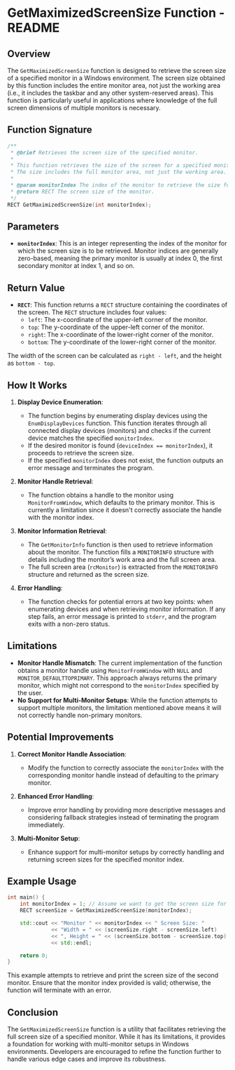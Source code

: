 # GetMaximizedScreenSize Function - README

## Overview

The `GetMaximizedScreenSize` function is designed to retrieve the screen size of a specified monitor in a Windows environment. The screen size obtained by this function includes the entire monitor area, not just the working area (i.e., it includes the taskbar and any other system-reserved areas). This function is particularly useful in applications where knowledge of the full screen dimensions of multiple monitors is necessary.

## Function Signature

```cpp
/**
 * @brief Retrieves the screen size of the specified monitor.
 * 
 * This function retrieves the size of the screen for a specified monitor index.
 * The size includes the full monitor area, not just the working area.
 * 
 * @param monitorIndex The index of the monitor to retrieve the size for.
 * @return RECT The screen size of the monitor.
 */
RECT GetMaximizedScreenSize(int monitorIndex);
```

## Parameters

- **`monitorIndex`**: This is an integer representing the index of the monitor for which the screen size is to be retrieved. Monitor indices are generally zero-based, meaning the primary monitor is usually at index 0, the first secondary monitor at index 1, and so on.

## Return Value

- **`RECT`**: This function returns a `RECT` structure containing the coordinates of the screen. The `RECT` structure includes four values:
  - `left`: The x-coordinate of the upper-left corner of the monitor.
  - `top`: The y-coordinate of the upper-left corner of the monitor.
  - `right`: The x-coordinate of the lower-right corner of the monitor.
  - `bottom`: The y-coordinate of the lower-right corner of the monitor.

The width of the screen can be calculated as `right - left`, and the height as `bottom - top`.

## How It Works

1. **Display Device Enumeration**:
   - The function begins by enumerating display devices using the `EnumDisplayDevices` function. This function iterates through all connected display devices (monitors) and checks if the current device matches the specified `monitorIndex`.
   - If the desired monitor is found (`deviceIndex == monitorIndex`), it proceeds to retrieve the screen size.
   - If the specified `monitorIndex` does not exist, the function outputs an error message and terminates the program.

2. **Monitor Handle Retrieval**:
   - The function obtains a handle to the monitor using `MonitorFromWindow`, which defaults to the primary monitor. This is currently a limitation since it doesn't correctly associate the handle with the monitor index.
   
3. **Monitor Information Retrieval**:
   - The `GetMonitorInfo` function is then used to retrieve information about the monitor. The function fills a `MONITORINFO` structure with details including the monitor’s work area and the full screen area.
   - The full screen area (`rcMonitor`) is extracted from the `MONITORINFO` structure and returned as the screen size.

4. **Error Handling**:
   - The function checks for potential errors at two key points: when enumerating devices and when retrieving monitor information. If any step fails, an error message is printed to `stderr`, and the program exits with a non-zero status.

## Limitations

- **Monitor Handle Mismatch**: The current implementation of the function obtains a monitor handle using `MonitorFromWindow` with `NULL` and `MONITOR_DEFAULTTOPRIMARY`. This approach always returns the primary monitor, which might not correspond to the `monitorIndex` specified by the user.
- **No Support for Multi-Monitor Setups**: While the function attempts to support multiple monitors, the limitation mentioned above means it will not correctly handle non-primary monitors.

## Potential Improvements

1. **Correct Monitor Handle Association**:
   - Modify the function to correctly associate the `monitorIndex` with the corresponding monitor handle instead of defaulting to the primary monitor.

2. **Enhanced Error Handling**:
   - Improve error handling by providing more descriptive messages and considering fallback strategies instead of terminating the program immediately.

3. **Multi-Monitor Setup**:
   - Enhance support for multi-monitor setups by correctly handling and returning screen sizes for the specified monitor index.

## Example Usage

```cpp
int main() {
    int monitorIndex = 1; // Assume we want to get the screen size for the second monitor
    RECT screenSize = GetMaximizedScreenSize(monitorIndex);

    std::cout << "Monitor " << monitorIndex << " Screen Size: "
              << "Width = " << (screenSize.right - screenSize.left)
              << ", Height = " << (screenSize.bottom - screenSize.top)
              << std::endl;

    return 0;
}
```

This example attempts to retrieve and print the screen size of the second monitor. Ensure that the monitor index provided is valid; otherwise, the function will terminate with an error.

## Conclusion

The `GetMaximizedScreenSize` function is a utility that facilitates retrieving the full screen size of a specified monitor. While it has its limitations, it provides a foundation for working with multi-monitor setups in Windows environments. Developers are encouraged to refine the function further to handle various edge cases and improve its robustness.
